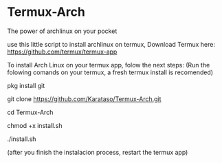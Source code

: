 # Termux-Arch
The power of archlinux on your pocket

use this little script to install archlinux on termux,
Download Termux here: https://github.com/termux/termux-app

To install Arch Linux on your termux app, folow the next steps:
(Run the folowing comands on your termux, a fresh termux install is recomended)

pkg install git

git clone https://github.com/Karataso/Termux-Arch.git

cd Termux-Arch

chmod +x install.sh

./install.sh

(after you finish the instalacion process, restart the termux app)
